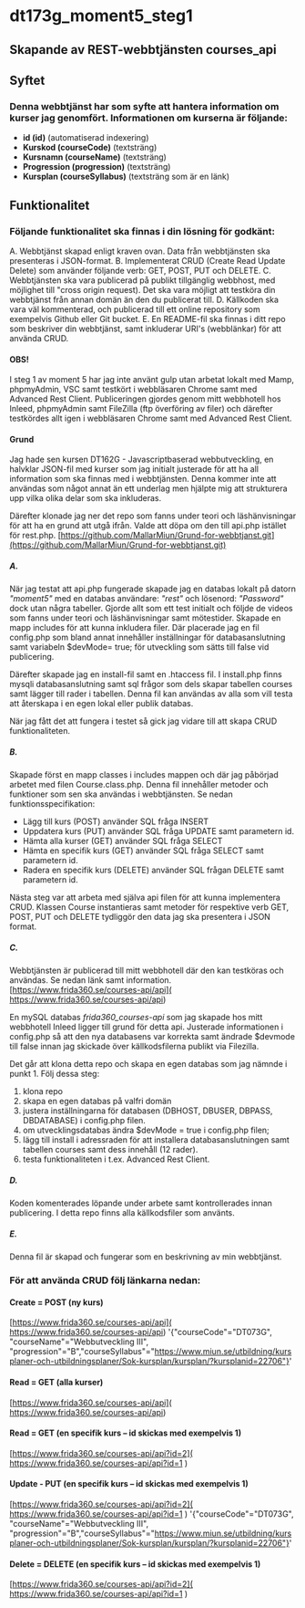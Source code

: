 # dt173g_moment5_steg1 

## Skapande av REST-webbtjänsten courses_api

## Syftet 

### Denna webbtjänst har som syfte att hantera information om kurser jag genomfört. Informationen om kurserna är följande:
* **id (id)** (automatiserad indexering)
* **Kurskod (courseCode)** (textsträng)
* **Kursnamn (courseName)** (textsträng)
* **Progression (progression)** (textsträng)
* **Kursplan (courseSyllabus)** (textsträng som är en länk)

## Funktionalitet

### Följande funktionalitet ska finnas i din lösning för godkänt:

A. Webbtjänst skapad enligt kraven ovan. Data från webbtjänsten ska presenteras i JSON-format.
B. Implementerat CRUD (Create Read Update Delete) som använder följande verb: GET, POST, PUT och DELETE.
C. Webbtjänsten ska vara publicerad på publikt tillgänglig webbhost, med möjlighet till "cross origin request). Det ska vara möjligt att testköra din webbtjänst från annan domän än den du publicerat till.
D. Källkoden ska vara väl kommenterad, och publicerad till ett online repository som exempelvis Github eller Git bucket.
E. En README-fil ska finnas i ditt repo som beskriver din webbtjänst, samt inkluderar URI's (webblänkar) för att använda CRUD.

#### OBS!
I steg 1 av moment 5 har jag inte använt gulp utan arbetat lokalt med Mamp, phpmyAdmin, VSC samt testkört i webbläsaren Chrome samt med Advanced Rest Client. Publiceringen gjordes genom mitt webbhotell hos Inleed, phpmyAdmin samt FileZilla (ftp överföring av filer) och därefter testkördes allt igen i webbläsaren Chrome samt med Advanced Rest Client.

#### Grund
Jag hade sen kursen DT162G - Javascriptbaserad webbutveckling, en halvklar JSON-fil med kurser som jag initialt justerade för att ha all information som ska finnas med i webbtjänsten. Denna kommer inte att användas som något annat än ett underlag men hjälpte mig att strukturera upp vilka olika delar som ska inkluderas. 

Därefter klonade jag ner det repo som fanns under teori och läshänvisningar för att ha en grund att utgå ifrån. Valde att döpa om den till api.php istället för rest.php.
[https://github.com/MallarMiun/Grund-for-webbtjanst.git](https://github.com/MallarMiun/Grund-for-webbtjanst.git) 


##### A.
När jag testat att api.php fungerade skapade jag en databas lokalt på datorn _"moment5"_ med en databas användare: _"rest"_ och lösenord: _"Password"_ dock utan några tabeller. 
Gjorde allt som ett test initialt och följde de videos som fanns under teori och läshänvisningar samt mötestider. Skapade en mapp includes för att kunna inkludera filer. Där placerade jag en fil config.php som bland annat innehåller inställningar för databasanslutning samt variabeln $devMode= true; för utveckling som sätts till false vid publicering. 

Därefter skapade jag en install-fil samt en .htaccess fil. I install.php finns mysqli databasanslutning samt sql frågor som dels skapar tabellen courses samt lägger till rader i tabellen. Denna fil kan användas av alla som vill testa att återskapa i en egen lokal eller publik databas. 

När jag fått det att fungera i testet så gick jag vidare till att skapa CRUD funktionaliteten. 

##### B.
Skapade först en mapp classes i includes mappen och där jag påbörjad arbetet med filen Course.class.php. Denna fil innehåller metoder och funktioner som sen ska användas i webbtjänsten. Se nedan funktionsspecifikation: 

* Lägg till kurs (POST) använder SQL fråga INSERT 
* Uppdatera kurs (PUT) använder SQL fråga UPDATE samt parametern id.
* Hämta alla kurser (GET) använder SQL fråga SELECT 
* Hämta en specifik kurs (GET) använder SQL fråga SELECT samt parametern id. 
* Radera en specifik kurs (DELETE) använder SQL frågan DELETE samt parametern id. 

Nästa steg var att arbeta med själva api filen för att kunna implementera CRUD. 
Klassen Course instantieras samt metoder för respektive verb GET, POST, PUT och DELETE tydliggör den data jag ska presentera i JSON format.

 ##### C.
Webbtjänsten är publicerad till mitt webbhotell där den kan testköras och användas. Se nedan länk samt information.
[https://www.frida360.se/courses-api/api]( https://www.frida360.se/courses-api/api)

En mySQL databas _frida360_courses-api_ som jag skapade hos mitt webbhotell Inleed ligger till grund för detta api. 
Justerade informationen i config.php så att den nya databasens var korrekta samt ändrade $devmode till false innan jag skickade över källkodsfilerna publikt via Filezilla. 

Det går att klona detta repo och skapa en egen databas som jag nämnde i punkt 1. 
Följ dessa steg: 

1. klona repo
2. skapa en egen databas på valfri domän
3. justera inställningarna för databasen (DBHOST, DBUSER, DBPASS, DBDATABASE) i config.php filen. 
4. om utvecklingsdatabas ändra $devMode = true i config.php filen;
5. lägg till install i adressraden för att installera databasanslutningen samt tabellen courses samt dess innehåll (12 rader).
6. testa funktionaliteten i t.ex. Advanced Rest Client. 

##### D.
Koden komenterades löpande under arbete samt kontrollerades innan publicering. I detta repo finns alla källkodsfiler som använts. 

##### E.
Denna fil är skapad och fungerar som en beskrivning av min webbtjänst. 

### För att använda CRUD följ länkarna nedan:

#### Create = POST (ny kurs)
[https://www.frida360.se/courses-api/api]( https://www.frida360.se/courses-api/api)
'{"courseCode"="DT073G", "courseName"="Webbutveckling III", "progression"="B","courseSyllabus"="https://www.miun.se/utbildning/kursplaner-och-utbildningsplaner/Sok-kursplan/kursplan/?kursplanid=22706"}'
#### Read = GET (alla kurser)
[https://www.frida360.se/courses-api/api]( https://www.frida360.se/courses-api/api)

#### Read = GET (en specifik kurs – id skickas med exempelvis 1)
[https://www.frida360.se/courses-api/api?id=2]( https://www.frida360.se/courses-api/api?id=1 ) 

#### Update - PUT (en specifik kurs – id skickas med exempelvis 1)
[https://www.frida360.se/courses-api/api?id=2]( https://www.frida360.se/courses-api/api?id=1 ) 
'{"courseCode"="DT073G", "courseName"="Webbutveckling III", "progression"="B","courseSyllabus"="https://www.miun.se/utbildning/kursplaner-och-utbildningsplaner/Sok-kursplan/kursplan/?kursplanid=22706"}'

#### Delete = DELETE (en specifik kurs – id skickas med exempelvis 1)
[https://www.frida360.se/courses-api/api?id=2]( https://www.frida360.se/courses-api/api?id=1 ) 
 






